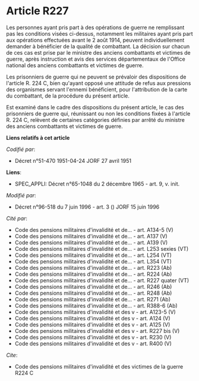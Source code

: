 # Article R227

Les personnes ayant pris part à des opérations de guerre ne remplissant pas les conditions visées ci-dessus, notamment les
militaires ayant pris part aux opérations effectuées avant le 2 août 1914, peuvent individuellement demander à bénéficier de
la qualité de combattant. La décision sur chacun de ces cas est prise par le ministre des anciens combattants et victimes de
guerre, après instruction et avis des services départementaux de l'Office national des anciens combattants et victimes de
guerre.

Les prisonniers de guerre qui ne peuvent se prévaloir des dispositions de l'article R. 224 C, bien qu'ayant opposé une
attitude de refus aux pressions des organismes servant l'ennemi bénéficient, pour l'attribution de la carte du combattant, de
la procédure du présent article.

Est examiné dans le cadre des dispositions du présent article, le cas des prisonniers de guerre qui, réunissant ou non les
conditions fixées à l'article R. 224 C, relèvent de certaines catégories définies par arrêté du ministre des anciens
combattants et victimes de guerre.

**Liens relatifs à cet article**

_Codifié par_:

  - Décret n°51-470 1951-04-24 JORF 27 avril 1951

**Liens**:

  - SPEC_APPLI: Décret n°65-1048 du 2 décembre 1965 - art. 9, v. init.

_Modifié par_:

  - Décret n°96-518 du 7 juin 1996 - art. 3 () JORF 15 juin 1996

_Cité par_:

  - Code des pensions militaires d'invalidité et de... - art. A134-5 (V)
  - Code des pensions militaires d'invalidité et de... - art. A137 (V)
  - Code des pensions militaires d'invalidité et de... - art. A139 (V)
  - Code des pensions militaires d'invalidité et de... - art. L253 sexies (VT)
  - Code des pensions militaires d'invalidité et de... - art. L254 (VT)
  - Code des pensions militaires d'invalidité et de... - art. L354 (VT)
  - Code des pensions militaires d'invalidité et de... - art. R223 (Ab)
  - Code des pensions militaires d'invalidité et de... - art. R224 (Ab)
  - Code des pensions militaires d'invalidité et de... - art. R227 quater (VT)
  - Code des pensions militaires d'invalidité et de... - art. R246 (Ab)
  - Code des pensions militaires d'invalidité et de... - art. R248 (Ab)
  - Code des pensions militaires d'invalidité et de... - art. R271 (Ab)
  - Code des pensions militaires d'invalidité et de... - art. R388-6 (Ab)
  - Code des pensions militaires d'invalidité et des v - art. A123-5 (V)
  - Code des pensions militaires d'invalidité et des v - art. A124 (V)
  - Code des pensions militaires d'invalidité et des v - art. A125 (V)
  - Code des pensions militaires d'invalidité et des v - art. R227 bis (V)
  - Code des pensions militaires d'invalidité et des v - art. R230 (V)
  - Code des pensions militaires d'invalidité et des v - art. R400 (V)

_Cite_:

  - Code des pensions militaires d'invalidité et des victimes de la guerre R224 C
